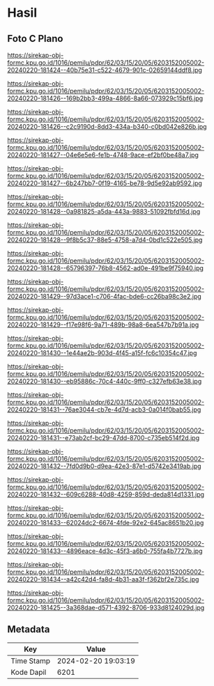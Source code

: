 # Hasil

## Foto C Plano

https://sirekap-obj-formc.kpu.go.id/1016/pemilu/pdpr/62/03/15/20/05/6203152005002-20240220-181424--40b75e31-c522-4679-901c-02659144ddf8.jpg

https://sirekap-obj-formc.kpu.go.id/1016/pemilu/pdpr/62/03/15/20/05/6203152005002-20240220-181426--169b2bb3-499a-4866-8a66-073929c15bf6.jpg

https://sirekap-obj-formc.kpu.go.id/1016/pemilu/pdpr/62/03/15/20/05/6203152005002-20240220-181426--c2c9190d-8dd3-434a-b340-c0bd042e826b.jpg

https://sirekap-obj-formc.kpu.go.id/1016/pemilu/pdpr/62/03/15/20/05/6203152005002-20240220-181427--04e6e5e6-fe1b-4748-9ace-ef2bf0be48a7.jpg

https://sirekap-obj-formc.kpu.go.id/1016/pemilu/pdpr/62/03/15/20/05/6203152005002-20240220-181427--6b247bb7-0f19-4165-be78-9d5e92ab9592.jpg

https://sirekap-obj-formc.kpu.go.id/1016/pemilu/pdpr/62/03/15/20/05/6203152005002-20240220-181428--0a981825-a5da-443a-9883-51092fbfd16d.jpg

https://sirekap-obj-formc.kpu.go.id/1016/pemilu/pdpr/62/03/15/20/05/6203152005002-20240220-181428--9f8b5c37-88e5-4758-a7d4-0bd1c522e505.jpg

https://sirekap-obj-formc.kpu.go.id/1016/pemilu/pdpr/62/03/15/20/05/6203152005002-20240220-181428--65796397-76b8-4562-ad0e-491be9f75940.jpg

https://sirekap-obj-formc.kpu.go.id/1016/pemilu/pdpr/62/03/15/20/05/6203152005002-20240220-181429--97d3ace1-c706-4fac-bde6-cc26ba98c3e2.jpg

https://sirekap-obj-formc.kpu.go.id/1016/pemilu/pdpr/62/03/15/20/05/6203152005002-20240220-181429--f17e98f6-9a71-489b-98a8-6ea547b7b91a.jpg

https://sirekap-obj-formc.kpu.go.id/1016/pemilu/pdpr/62/03/15/20/05/6203152005002-20240220-181430--1e44ae2b-903d-4f45-a15f-fc6c10354c47.jpg

https://sirekap-obj-formc.kpu.go.id/1016/pemilu/pdpr/62/03/15/20/05/6203152005002-20240220-181430--eb95886c-70c4-440c-9ff0-c327efb63e38.jpg

https://sirekap-obj-formc.kpu.go.id/1016/pemilu/pdpr/62/03/15/20/05/6203152005002-20240220-181431--76ae3044-cb7e-4d7d-acb3-0a014f0bab55.jpg

https://sirekap-obj-formc.kpu.go.id/1016/pemilu/pdpr/62/03/15/20/05/6203152005002-20240220-181431--e73ab2cf-bc29-47dd-8700-c735eb514f2d.jpg

https://sirekap-obj-formc.kpu.go.id/1016/pemilu/pdpr/62/03/15/20/05/6203152005002-20240220-181432--7fd0d9b0-d9ea-42e3-87e1-d5742e3419ab.jpg

https://sirekap-obj-formc.kpu.go.id/1016/pemilu/pdpr/62/03/15/20/05/6203152005002-20240220-181432--609c6288-40d8-4259-859d-deda814d1331.jpg

https://sirekap-obj-formc.kpu.go.id/1016/pemilu/pdpr/62/03/15/20/05/6203152005002-20240220-181433--62024dc2-6674-4fde-92e2-645ac8651b20.jpg

https://sirekap-obj-formc.kpu.go.id/1016/pemilu/pdpr/62/03/15/20/05/6203152005002-20240220-181433--4896eace-4d3c-45f3-a6b0-755fa4b7727b.jpg

https://sirekap-obj-formc.kpu.go.id/1016/pemilu/pdpr/62/03/15/20/05/6203152005002-20240220-181434--a42c42d4-fa8d-4b31-aa3f-f362bf2e735c.jpg

https://sirekap-obj-formc.kpu.go.id/1016/pemilu/pdpr/62/03/15/20/05/6203152005002-20240220-181425--3a368dae-d571-4392-8706-933d8124029d.jpg


## Metadata

| Key        | Value               |
| ---------- | ------------------- |
| Time Stamp | 2024-02-20 19:03:19 |
| Kode Dapil | 6201                |



